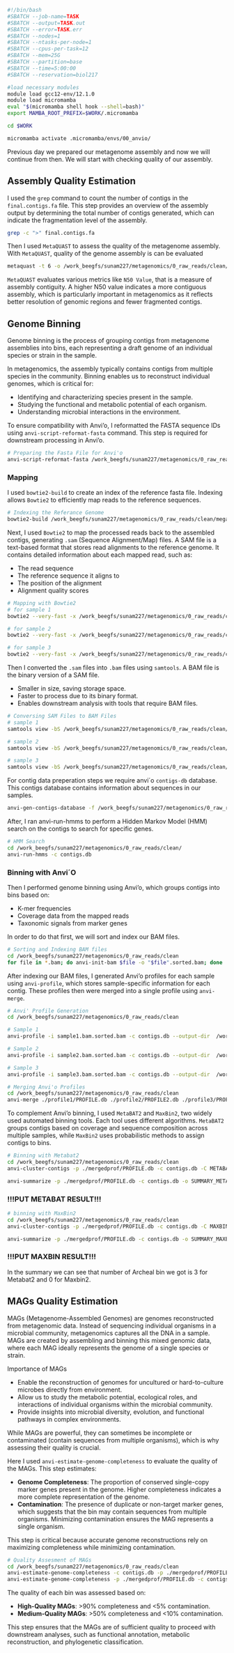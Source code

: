 ```bash
#!/bin/bash
#SBATCH --job-name=TASK
#SBATCH --output=TASK.out
#SBATCH --error=TASK.err
#SBATCH --nodes=1
#SBATCH --ntasks-per-node=1
#SBATCH --cpus-per-task=12
#SBATCH --mem=25G
#SBATCH --partition=base
#SBATCH --time=5:00:00
#SBATCH --reservation=biol217

#load necessary modules
module load gcc12-env/12.1.0
module load micromamba
eval "$(micromamba shell hook --shell=bash)"
export MAMBA_ROOT_PREFIX=$WORK/.micromamba

cd $WORK

micromamba activate .micromamba/envs/00_anvio/
```

Previous day we prepared our metagenome assembly and now we will continue from then. We will start with checking quality of our assembly.

## Assembly Quality Estimation
I used the `grep` command to count the number of contigs in the `final.contigs.fa` file. This step provides an overview of the assembly output by determining the total number of contigs generated, which can indicate the fragmentation level of the assembly.

```bash
grep -c ">" final.contigs.fa
```

Then I used `MetaQUAST` to assess the quality of the metagenome assembly. With `MetaQUAST`, quality of the genome assembly is can be evaluated

```bash
metaquast -t 6 -o /work_beegfs/sunam227/metagenomics/0_raw_reads/clean/megahit_out/3_metaquast -m 1000 /work_beegfs/sunam227/metagenomics/0_raw_reads/clean/megahit_out/final.contigs.fa
```

`MetaQUAST` evaluates various metrics like `N50 Value`, that is a measure of assembly contiguity. A higher N50 value indicates a more contiguous assembly, which is particularly important in metagenomics as it reflects better resolution of genomic regions and fewer fragmented contigs.





## Genome Binning

Genome binning is the process of grouping contigs from metagenome assemblies into bins, each representing a draft genome of an individual species or strain in the sample.

In metagenomics, the assembly typically contains contigs from multiple species in the community. Binning enables us to reconstruct individual genomes, which is critical for:
- Identifying and characterizing species present in the sample.
- Studying the functional and metabolic potential of each organism.
- Understanding microbial interactions in the environment.

To ensure compatibility with Anvi’o, I reformatted the FASTA sequence IDs using `anvi-script-reformat-fasta` command. This step is required for downstream processing in Anvi’o.

```bash
# Preparing the Fasta File for Anvi'o
anvi-script-reformat-fasta /work_beegfs/sunam227/metagenomics/0_raw_reads/clean/megahit_out/final.contigs.fa -o /work_beegfs/sunam227/metagenomics/0_raw_reads/clean/megahit_out/contigs.anvio.fa --min-len 1000 --simplify-names --report-file nameconversion.txt
```

### Mapping

I used `bowtie2-build` to create an index of the reference fasta file. Indexing allows `Bowtie2` to efficiently map reads to the reference sequences.

```bash
# Indexing the Referance Genome
bowtie2-build /work_beegfs/sunam227/metagenomics/0_raw_reads/clean/megahit_out/contigs.anvio.fa /work_beegfs/sunam227/metagenomics/0_raw_reads/clean/megahit_out/contigs-anvio.fa.index
```

Next, I used `Bowtie2` to map the processed reads back to the assembled contigs, generating `.sam` (Sequence Alignment/Map) files. A SAM file is a text-based format that stores read alignments to the reference genome. It contains detailed information about each mapped read, such as:
- The read sequence
- The reference sequence it aligns to
- The position of the alignment
- Alignment quality scores

```bash
# Mapping with Bowtie2
# for sample 1
bowtie2 --very-fast -x /work_beegfs/sunam227/metagenomics/0_raw_reads/clean/megahit_out/contigs-anvio.fa.index -1 /work_beegfs/sunam227/metagenomics/0_raw_reads/clean/BGR_130305_clean_R1.fastq.gz -2 /work_beegfs/sunam227/metagenomics/0_raw_reads/clean/BGR_130305_clean_R2.fastq.gz -S /work_beegfs/sunam227/metagenomics/0_raw_reads/clean/sample1.sam

# for sample 2
bowtie2 --very-fast -x /work_beegfs/sunam227/metagenomics/0_raw_reads/clean/megahit_out/contigs-anvio.fa.index -1 /work_beegfs/sunam227/metagenomics/0_raw_reads/clean/BGR_130527_clean_R1.fastq.gz -2 /work_beegfs/sunam227/metagenomics/0_raw_reads/clean/BGR_130527_clean_R2.fastq.gz -S /work_beegfs/sunam227/metagenomics/0_raw_reads/clean/sample2.sam

# for sample 3
bowtie2 --very-fast -x /work_beegfs/sunam227/metagenomics/0_raw_reads/clean/megahit_out/contigs-anvio.fa.index -1 /work_beegfs/sunam227/metagenomics/0_raw_reads/clean/BGR_130708_clean_R1.fastq.gz -2 /work_beegfs/sunam227/metagenomics/0_raw_reads/clean/BGR_130708_clean_R2.fastq.gz -S /work_beegfs/sunam227/metagenomics/0_raw_reads/clean/sample3.sam
```

Then I converted the `.sam` files into `.bam` files using `samtools`. A BAM file is the binary version of a SAM file.
- Smaller in size, saving storage space.
- Faster to process due to its binary format.
- Enables downstream analysis with tools that require BAM files.

```bash
# Conversing SAM Files to BAM Files
# sample 1
samtools view -bS /work_beegfs/sunam227/metagenomics/0_raw_reads/clean/sample1.sam > /work_beegfs/sunam227/metagenomics/0_raw_reads/clean/sample1.bam

# sample 2
samtools view -bS /work_beegfs/sunam227/metagenomics/0_raw_reads/clean/sample2.sam > /work_beegfs/sunam227/metagenomics/0_raw_reads/clean/sample2.bam

# sample 3
samtools view -bS /work_beegfs/sunam227/metagenomics/0_raw_reads/clean/sample3.sam > /work_beegfs/sunam227/metagenomics/0_raw_reads/clean/sample3.bam
```

For contig data preperation steps we require anvi´o `contigs-db` database. This contigs database contains information about sequences in our samples.

```bash
anvi-gen-contigs-database -f /work_beegfs/sunam227/metagenomics/0_raw_reads/clean/megahit_out/contigs.anvio.fa -o /work_beegfs/sunam227/metagenomics/0_raw_reads/clean/contigs.db -n 'biol217'
```

After, I ran anvi-run-hmms to perform a Hidden Markov Model (HMM) search on the contigs to search for specific genes.

```bash
# HMM Search
cd /work_beegfs/sunam227/metagenomics/0_raw_reads/clean/
anvi-run-hmms -c contigs.db
```

### Binning with Anvi´O

Then I performed genome binning using Anvi’o, which groups contigs into bins based on:
- K-mer frequencies
- Coverage data from the mapped reads
- Taxonomic signals from marker genes

In order to do that first, we will sort and index our BAM files.

```bash
# Sorting and Indexing BAM files
cd /work_beegfs/sunam227/metagenomics/0_raw_reads/clean
for file in *.bam; do anvi-init-bam $file -o "$file".sorted.bam; done
```

After indexing our BAM files, I generated Anvi’o profiles for each sample using `anvi-profile`, which stores sample-specific information for each contig. These profiles then were merged into a single profile using `anvi-merge`.

```bash
# Anvi' Profile Generation
cd /work_beegfs/sunam227/metagenomics/0_raw_reads/clean

# Sample 1
anvi-profile -i sample1.bam.sorted.bam -c contigs.db --output-dir  /work_beegfs/sunam227/metagenomics/0_raw_reads/clean/profile1

# Sample 2
anvi-profile -i sample2.bam.sorted.bam -c contigs.db --output-dir  /work_beegfs/sunam227/metagenomics/0_raw_reads/clean/profile2

# Sample 3
anvi-profile -i sample3.bam.sorted.bam -c contigs.db --output-dir  /work_beegfs/sunam227/metagenomics/0_raw_reads/clean/profile3
```

```bash
# Merging Anvi'o Profiles
cd /work_beegfs/sunam227/metagenomics/0_raw_reads/clean
anvi-merge ./profile1/PROFILE.db ./profile2/PROFILE2.db ./profile3/PROFILE3.db -o /work_beegfs/sunam227/metagenomics/0_raw_reads/clean/mergedprof -c contigs.db --enforce-hierarchical-clustering
```

To complement Anvi’o binning, I used `MetaBAT2` and `MaxBin2`, two widely used automated binning tools. Each tool uses different algorithms. `MetaBAT2` groups contigs based on coverage and sequence composition across multiple samples, while `MaxBin2` uses probabilistic methods to assign contigs to bins.

```bash
# Binning with Metabat2
cd /work_beegfs/sunam227/metagenomics/0_raw_reads/clean
anvi-cluster-contigs -p ./mergedprof/PROFILE.db -c contigs.db -C METABAT2 --driver metabat2 --just-do-it --log-file log-metabat2

anvi-summarize -p ./mergedprof/PROFILE.db -c contigs.db -o SUMMARY_METABAT2 -C METABAT2
```

### !!!PUT METABAT RESULT!!!

```bash
# binning with MaxBin2
cd /work_beegfs/sunam227/metagenomics/0_raw_reads/clean
anvi-cluster-contigs -p ./mergedprof/PROFILE.db -c contigs.db -C MAXBIN2 --driver maxbin2 --just-do-it --log-file log-maxbin2

anvi-summarize -p ./mergedprof/PROFILE.db -c contigs.db -o SUMMARY_MAXBIN2 -C MAXBIN2
```

### !!!PUT MAXBIN RESULT!!!

In the summary we can see that number of Archeal bin we got is 3 for Metabat2 and 0 for Maxbin2.

## MAGs Quality Estimation

MAGs (Metagenome-Assembled Genomes) are genomes reconstructed from metagenomic data. Instead of sequencing individual organisms in a microbial community, metagenomics captures all the DNA in a sample. MAGs are created by assembling and binning this mixed genomic data, where each MAG ideally represents the genome of a single species or strain.

Importance of MAGs
- Enable the reconstruction of genomes for uncultured or hard-to-culture microbes directly from environment.
- Allow us to study the metabolic potential, ecological roles, and interactions of individual organisms within the microbial community.
- Provide insights into microbial diversity, evolution, and functional pathways in complex environments.

While MAGs are powerful, they can sometimes be incomplete or contaminated (contain sequences from multiple organisms), which is why assessing their quality is crucial.

Here I used `anvi-estimate-genome-completeness` to evaluate the quality of the MAGs. This step estimates:
- **Genome Completeness**: The proportion of conserved single-copy marker genes present in the genome. Higher completeness indicates a more complete representation of the genome.
- **Contamination**: The presence of duplicate or non-target marker genes, which suggests that the bin may contain sequences from multiple organisms. Minimizing contamination ensures the MAG represents a single organism.

This step is critical because accurate genome reconstructions rely on maximizing completeness while minimizing contamination.

```bash
# Quality Assesment of MAGs
cd /work_beegfs/sunam227/metagenomics/0_raw_reads/clean
anvi-estimate-genome-completeness -c contigs.db -p ./mergedprof/PROFILE.db -C METABAT2
anvi-estimate-genome-completeness -p ./mergedprof/PROFILE.db -c contigs.db --list-collections
```

The quality of each bin was assessed based on:
- **High-Quality MAGs**: >90% completeness and <5% contamination.
- **Medium-Quality MAGs**: >50% completeness and <10% contamination.

This step ensures that the MAGs are of sufficient quality to proceed with downstream analyses, such as functional annotation, metabolic reconstruction, and phylogenetic classification.